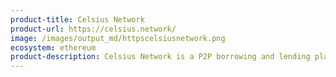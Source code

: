 ```yaml
---
product-title: Celsius Network
product-url: https://celsius.network/
image: /images/output_md/httpscelsiusnetwork.png
ecosystem: ethereum
product-description: Celsius Network is a P2P borrowing and lending platform that enable users to earn interest on their cryptocurrency as well as taking loans interest, using their crypto as collateral.
---
```


